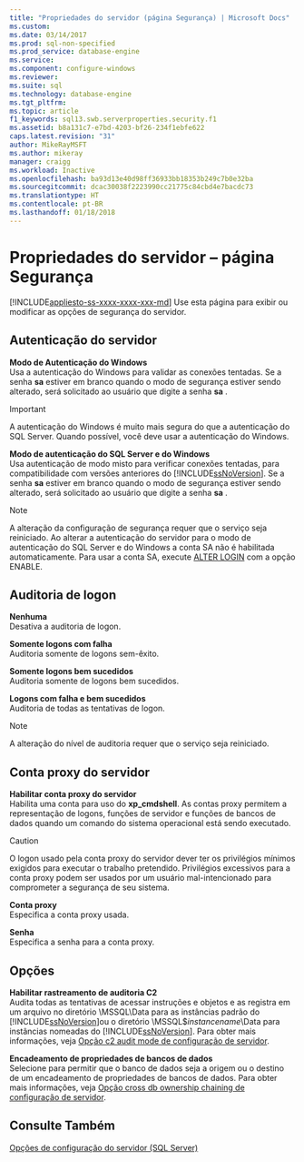 ```yaml
---
title: "Propriedades do servidor (página Segurança) | Microsoft Docs"
ms.custom: 
ms.date: 03/14/2017
ms.prod: sql-non-specified
ms.prod_service: database-engine
ms.service: 
ms.component: configure-windows
ms.reviewer: 
ms.suite: sql
ms.technology: database-engine
ms.tgt_pltfrm: 
ms.topic: article
f1_keywords: sql13.swb.serverproperties.security.f1
ms.assetid: b8a131c7-e7bd-4203-bf26-234f1ebfe622
caps.latest.revision: "31"
author: MikeRayMSFT
ms.author: mikeray
manager: craigg
ms.workload: Inactive
ms.openlocfilehash: ba93d13e40d98ff36933bb18353b249c7b0e32ba
ms.sourcegitcommit: dcac30038f2223990cc21775c84cbd4e7bacdc73
ms.translationtype: HT
ms.contentlocale: pt-BR
ms.lasthandoff: 01/18/2018
---
```

# <a name="server-properties---security-page"></a>Propriedades do servidor – página Segurança
[!INCLUDE[appliesto-ss-xxxx-xxxx-xxx-md](../../includes/appliesto-ss-xxxx-xxxx-xxx-md.md)] Use esta página para exibir ou modificar as opções de segurança do servidor.  
  
## <a name="server-authentication"></a>Autenticação do servidor  
 **Modo de Autenticação do Windows**  
 Usa a autenticação do Windows para validar as conexões tentadas. Se a senha **sa** estiver em branco quando o modo de segurança estiver sendo alterado, será solicitado ao usuário que digite a senha **sa** .  
  
> [!IMPORTANT]  
>  A autenticação do Windows é muito mais segura do que a autenticação do SQL Server. Quando possível, você deve usar a autenticação do Windows.  
  
 **Modo de autenticação do SQL Server e do Windows**  
 Usa autenticação de modo misto para verificar conexões tentadas, para compatibilidade com versões anteriores do [!INCLUDE[ssNoVersion](../../includes/ssnoversion-md.md)]. Se a senha **sa** estiver em branco quando o modo de segurança estiver sendo alterado, será solicitado ao usuário que digite a senha **sa** .  
  
> [!NOTE]  
>  A alteração da configuração de segurança requer que o serviço seja reiniciado. Ao alterar a autenticação do servidor para o modo de autenticação do SQL Server e do Windows a conta SA não é habilitada automaticamente. Para usar a conta SA, execute [ALTER LOGIN](../../t-sql/statements/alter-login-transact-sql.md) com a opção ENABLE.  
  
## <a name="login-auditing"></a>Auditoria de logon  
 **Nenhuma**  
 Desativa a auditoria de logon.  
  
 **Somente logons com falha**  
 Auditoria somente de logons sem-êxito.  
  
 **Somente logons bem sucedidos**  
 Auditoria somente de logons bem sucedidos.  
  
 **Logons com falha e bem sucedidos**  
 Auditoria de todas as tentativas de logon.  
  
> [!NOTE]  
>  A alteração do nível de auditoria requer que o serviço seja reiniciado.  
  
## <a name="server-proxy-account"></a>Conta proxy do servidor  
 **Habilitar conta proxy do servidor**  
 Habilita uma conta para uso do **xp_cmdshell**. As contas proxy permitem a representação de logons, funções de servidor e funções de bancos de dados quando um comando do sistema operacional está sendo executado.  
  
> [!CAUTION]  
>  O logon usado pela conta proxy do servidor dever ter os privilégios mínimos exigidos para executar o trabalho pretendido. Privilégios excessivos para a conta proxy podem ser usados por um usuário mal-intencionado para comprometer a segurança de seu sistema.  
  
 **Conta proxy**  
 Especifica a conta proxy usada.  
  
 **Senha**  
 Especifica a senha para a conta proxy.  
  
## <a name="options"></a>Opções  
 **Habilitar rastreamento de auditoria C2**  
 Audita todas as tentativas de acessar instruções e objetos e as registra em um arquivo no diretório \MSSQL\Data para as instâncias padrão do [!INCLUDE[ssNoVersion](../../includes/ssnoversion-md.md)]ou o diretório \MSSQL$*instancename*\Data para instâncias nomeadas do [!INCLUDE[ssNoVersion](../../includes/ssnoversion-md.md)]. Para obter mais informações, veja [Opção c2 audit mode de configuração de servidor](../../database-engine/configure-windows/c2-audit-mode-server-configuration-option.md).  
  
 **Encadeamento de propriedades de bancos de dados**  
 Selecione para permitir que o banco de dados seja a origem ou o destino de um encadeamento de propriedades de bancos de dados. Para obter mais informações, veja [Opção cross db ownership chaining de configuração de servidor](../../database-engine/configure-windows/cross-db-ownership-chaining-server-configuration-option.md).  
  
## <a name="see-also"></a>Consulte Também  
 [Opções de configuração do servidor &#40;SQL Server&#41;](../../database-engine/configure-windows/server-configuration-options-sql-server.md)  
  
  
